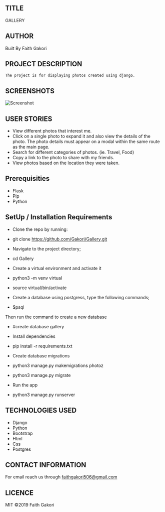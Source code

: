##  TITLE
 GALLERY

## AUTHOR
 Built By Faith Gakori

## PROJECT DESCRIPTION
    The project is for displaying photos created using django.

## SCREENSHOTS
![Screenshot](app/static/images/s1.png)

## USER STORIES

* View different photos that interest me.
* Click on a single photo to expand it and also view the details of the photo. The photo details must appear on a modal within the same route as the main page.
* Search for different categories of photos. (ie. Travel, Food)
* Copy a link to the photo to share with my friends.
* View photos based on the location they were taken.

## Prerequisities

* Flask
* Pip
* Python

## SetUp / Installation Requirements
* Clone the repo by running:
*   git clone https://github.com/Gakori/Gallery.git

* Navigate to the project directory;
*   cd Gallery

* Create a virtual environment and activate it
*   python3 -m venv virtual
*   source virtual/bin/activate

* Create a database
 using postgress, type the following commands;
*   $psql

Then run the command to create a new database
*   #create database gallery

* Install dependencies
*   pip install -r requirements.txt

* Create database migrations
*   python3 manage.py makemigrations photoz
*   python3 manage.py migrate

* Run the app
*   python3 manage.py runserver

## TECHNOLOGIES USED
* Django
* Python
* Bootstrap
* Html
* Css
* Postgres

## CONTACT INFORMATION
 For email reach us through faithgakori506@gmail.com

## LICENCE
MIT ©2019 Faith Gakori